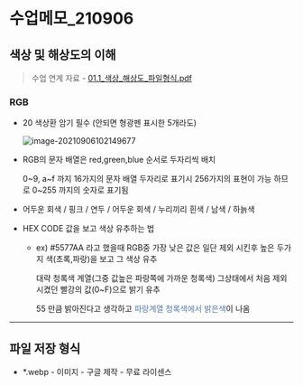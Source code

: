 # 수업메모_210906



## 색상 및 해상도의 이해

> 수업 연계 자료 -  [01.1_색상_해상도_파일형식.pdf](..\..\..\..\Users\baegm\Desktop\수업자료\01.1_색상_해상도_파일형식.pdf) 

### RGB

- 20 색상환 암기 필수 (안되면 형광펜 표시한 5개라도)

  ![image-20210906102149677](C:\Users\baegm\AppData\Roaming\Typora\typora-user-images\image-20210906102149677.png)

- RGB의 문자 배열은 red,green,blue 순서로 두자리씩 배치

  0~9, a~f 까지 16가지의 문자 배열 두자리로 표기시 256가지의 표현이 가능 하므로 0~255 까지의 숫자로 표기됨

- 어두운 회색 / 핑크 / 연두 / 어두운 회색 / 누리끼리 흰색 / 남색 / 하늙색

- HEX CODE 값을 보고 색상 유추하는 법

  - ex) #5577AA 라고 했을때 RGB중 가장 낮은 값은 일단 제외 시킨후 높은 두가지 색(초록,파랑)을 보고 그 색상 유추

    대략 청록색 계열(그중 값높은 파랑쪽에 가까운 청록색) 그상태에서 처음 제외 시켰던 빨강의 값(0~F)으로 밝기 유추

    55 만큼 밝아진다고 생각하고 <span style="color:#5577AA;">파랑계열 청록색에서 밝은색</span>이 나옴

___

## 파일 저장 형식

- *.webp - 이미지 - 구글 제작 - 무료 라이센스



